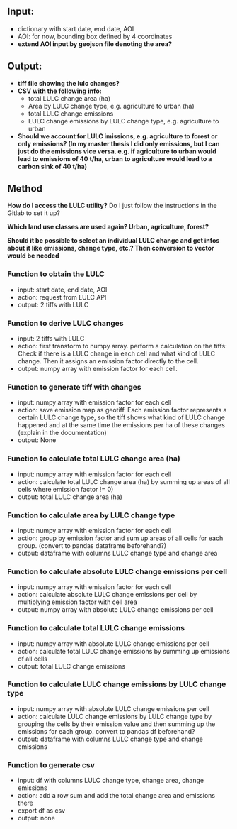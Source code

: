 ## Input:
- dictionary with start date, end date, AOI
- AOI: for now, bounding box defined by 4 coordinates
- **extend AOI input by geojson file denoting the area?**

## Output:
- **tiff file showing the lulc changes?**
- **CSV with the following info:**
	+ total LULC change area (ha)
	+ Area by LULC change type, e.g. agriculture to urban (ha)
	+ total LULC change emissions
	+ LULC change emissions by LULC change type, e.g. agriculture to urban
- **Should we account for LULC imissions, e.g. agriculture to forest or only emissions? (In my master thesis I did only emissions, but I can just do the emissions vice versa. e.g. if agriculture to urban would lead to emissions of 40 t/ha, urban to agriculture would lead to a carbon sink of 40 t/ha)**

## Method
**How do I access the LULC utility?** Do I just follow the instructions in the Gitlab to set it up?

**Which land use classes are used again? Urban, agriculture, forest?**

**Should it be possible to select an individual LULC change and get infos about it like  emissions, change type, etc.? Then conversion to vector would be needed**


### Function to obtain the LULC
- input: start date, end date, AOI
- action: request from LULC API
- output: 2 tiffs with LULC

### Function to derive LULC changes
- input: 2 tiffs with LULC
- action: first transform to numpy array. perform a calculation on the tiffs: Check if there is a LULC change in each cell and what kind of LULC change. Then it assigns an emission factor directly to the cell.
- output: numpy array with emission factor for each cell.

### Function to generate tiff with changes
- input: numpy array with emission factor for each cell
- action: save emission map as geotiff. Each emission factor represents a certain LULC change type, so the tiff shows what kind of LULC change happened and at the same time the emissions per ha of these changes (explain in the documentation)
- output: None

### Function to calculate total LULC change area (ha)
- input: numpy array with emission factor for each cell
- action: calculate total LULC change area (ha) by summing up areas of all cells where emission factor != 0)
- output: total LULC change area (ha)

### Function to calculate area by LULC change type
- input: numpy array with emission factor for each cell
- action: group by emission factor and sum up areas of all cells for each group. (convert to pandas dataframe beforehand?)
- output: dataframe with columns LULC change type and change area

### Function to calculate absolute LULC change emissions per cell
- input: numpy array with emission factor for each cell
- action: calculate absolute LULC change emissions per cell by multiplying emission factor with cell area
- output: numpy array with absolute LULC change emissions per cell

### Function to calculate total LULC change emissions
- input: numpy array with absolute LULC change emissions per cell
- action: calculate total LULC change emissions by summing up emissions of all cells
- output: total LULC change emissions

### Function to calculate LULC change emissions by LULC change type
- input: numpy array with absolute LULC change emissions per cell
- action: calculate LULC change emissions by LULC change type by grouping the cells by their emission value and then summing up the emissions for each group. convert to pandas df beforehand?
- output: dataframe with columns LULC change type and change emissions

### Function to generate csv
- input: df with columns LULC change type, change area, change emissions
- action: add a row sum and add the total change area and emissions there
- export df as csv
- output: none